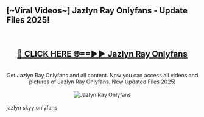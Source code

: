<h2>[~Viral Videos~] Jazlyn Ray Onlyfans - Update Files 2025!</h2>
<br>
<div align="center">
<h2><a href="https://betterlinks.top/A2PfLJ" rel="nofollow">🔴 CLICK HERE 🌐==►► Jazlyn Ray Onlyfans</a></h2>
<br>
Get Jazlyn Ray Onlyfans and all content. Now you can access all videos and pictures of Jazlyn Ray Onlyfans. New Updated Files 2025!
<br>
<br>
<a href="https://betterlinks.top/A2PfLJ" rel="nofollow" data-target="animated-image.originalLink"><img src="https://i.ibb.co.com/WyWwxjT/player-gif2.gif" alt="Jazlyn Ray Onlyfans" style="max-width: 100%; display: inline-block;" data-target="animated-image.originalImage"></a>
</div>
<br>
jazlyn skyy onlyfans
